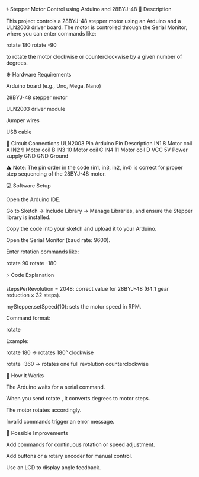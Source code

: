 🌀 Stepper Motor Control using Arduino and 28BYJ-48
📖 Description

This project controls a 28BYJ-48 stepper motor using an Arduino and a ULN2003 driver board.
The motor is controlled through the Serial Monitor, where you can enter commands like:

rotate 180
rotate -90


to rotate the motor clockwise or counterclockwise by a given number of degrees.

⚙️ Hardware Requirements

Arduino board (e.g., Uno, Mega, Nano)

28BYJ-48 stepper motor

ULN2003 driver module

Jumper wires

USB cable

🔌 Circuit Connections
ULN2003 Pin	Arduino Pin	Description
IN1	8	Motor coil A
IN2	9	Motor coil B
IN3	10	Motor coil C
IN4	11	Motor coil D
VCC	5V	Power supply
GND	GND	Ground

⚠️ Note: The pin order in the code (in1, in3, in2, in4) is correct for proper step sequencing of the 28BYJ-48 motor.

💻 Software Setup

Open the Arduino IDE.

Go to Sketch → Include Library → Manage Libraries, and ensure the Stepper library is installed.

Copy the code into your sketch and upload it to your Arduino.

Open the Serial Monitor (baud rate: 9600).

Enter rotation commands like:

rotate 90
rotate -180

⚡ Code Explanation

stepsPerRevolution = 2048: correct value for 28BYJ-48 (64:1 gear reduction × 32 steps).

myStepper.setSpeed(10): sets the motor speed in RPM.

Command format:

rotate <degrees>


Example:

rotate 180 → rotates 180° clockwise

rotate -360 → rotates one full revolution counterclockwise

🧠 How It Works

The Arduino waits for a serial command.

When you send rotate <degrees>, it converts degrees to motor steps.

The motor rotates accordingly.

Invalid commands trigger an error message.

🧩 Possible Improvements

Add commands for continuous rotation or speed adjustment.

Add buttons or a rotary encoder for manual control.

Use an LCD to display angle feedback.
